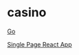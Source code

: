 # casino

[Go](http://54.169.118.121/)

[Single Page React App](https://code.tutsplus.com/tutorials/single-page-react-applications-with-react-router-and-react-transition-group-modules--cms-24507)
